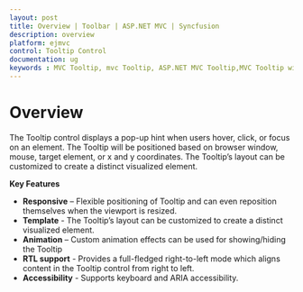 ```yaml
---
layout: post
title: Overview | Toolbar | ASP.NET MVC | Syncfusion
description: overview
platform: ejmvc
control: Tooltip Control
documentation: ug
keywords : MVC Tooltip, mvc Tooltip, ASP.NET MVC Tooltip,MVC Tooltip widget
---
```


# Overview

The Tooltip control displays a pop-up hint when users hover, click, or focus on an element. The Tooltip will be positioned based on browser window, mouse, target element, or x and y coordinates. The Tooltip’s layout can be customized to create a distinct visualized element.

**Key Features**

*	**Responsive** – Flexible positioning of Tooltip and can even reposition themselves when the viewport is resized.
*	**Template** - The Tooltip’s layout can be customized to create a distinct visualized element.
*	**Animation** – Custom animation effects can be used for showing/hiding the Tooltip
*	**RTL support** - Provides a full-fledged right-to-left mode which aligns content in the Tooltip control from right to left.
*	**Accessibility** - Supports keyboard and ARIA accessibility.


